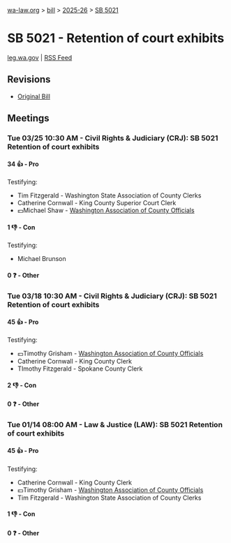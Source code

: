 [wa-law.org](/) > [bill](/bill/) > [2025-26](/bill/2025-26/) > [SB 5021](/bill/2025-26/sb/5021/)

# SB 5021 - Retention of court exhibits
[leg.wa.gov](https://app.leg.wa.gov/billsummary?BillNumber=5021&Year=2025&Initiative=false) | [RSS Feed](./rss.xml)

## Revisions
* [Original Bill](1/)

## Meetings
### Tue 03/25 10:30 AM - Civil Rights & Judiciary (CRJ): SB 5021 Retention of court exhibits
#### 34 👍 - Pro
Testifying:
* Tim Fitzgerald - Washington State Association of County Clerks
* Catherine Cornwall - King County Superior Court Clerk
* 💵Michael Shaw - [Washington Association of County Officials](/org/washington_association_of_county_officials/)

#### 1 👎 - Con
Testifying:
* Michael Brunson

#### 0 ❓ - Other

### Tue 03/18 10:30 AM - Civil Rights & Judiciary (CRJ): SB 5021 Retention of court exhibits
#### 45 👍 - Pro
Testifying:
* 💵Timothy Grisham - [Washington Association of County Officials](/org/washington_association_of_county_officials/)
* Catherine Cornwall - King County Clerk
* TImothy Fitzgerald - Spokane County Clerk

#### 2 👎 - Con

#### 0 ❓ - Other

### Tue 01/14 08:00 AM - Law & Justice (LAW): SB 5021 Retention of court exhibits
#### 45 👍 - Pro
Testifying:
* Catherine Cornwall - King County Clerk
* 💵Timothy Grisham - [Washington Association of County Officials](/org/washington_association_of_county_officials/)
* Tim Fitzgerald - Washington State Association of County Clerks

#### 1 👎 - Con

#### 0 ❓ - Other
